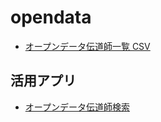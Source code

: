 # opendata

- [オープンデータ伝道師一覧 CSV](opendata_evangelist_japan.csv)

## 活用アプリ

- [オープンデータ伝道師検索](https://fukuno.jig.jp/app/opendatacity/evangelist.html)
